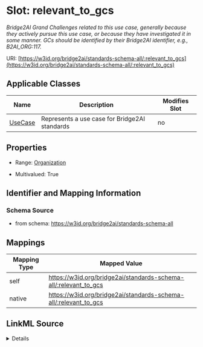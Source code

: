 

# Slot: relevant_to_gcs


_Bridge2AI Grand Challenges related to this use case, generally because they actively pursue this use case, or because they have investigated it in some manner. GCs should be identified by their Bridge2AI identifier, e.g., B2AI_ORG:117._





URI: [https://w3id.org/bridge2ai/standards-schema-all/:relevant_to_gcs](https://w3id.org/bridge2ai/standards-schema-all/:relevant_to_gcs)



<!-- no inheritance hierarchy -->





## Applicable Classes

| Name | Description | Modifies Slot |
| --- | --- | --- |
| [UseCase](UseCase.md) | Represents a use case for Bridge2AI standards |  no  |







## Properties

* Range: [Organization](Organization.md)

* Multivalued: True





## Identifier and Mapping Information







### Schema Source


* from schema: https://w3id.org/bridge2ai/standards-schema-all




## Mappings

| Mapping Type | Mapped Value |
| ---  | ---  |
| self | https://w3id.org/bridge2ai/standards-schema-all/:relevant_to_gcs |
| native | https://w3id.org/bridge2ai/standards-schema-all/:relevant_to_gcs |




## LinkML Source

<details>
```yaml
name: relevant_to_gcs
description: Bridge2AI Grand Challenges related to this use case, generally because
  they actively pursue this use case, or because they have investigated it in some
  manner. GCs should be identified by their Bridge2AI identifier, e.g., B2AI_ORG:117.
from_schema: https://w3id.org/bridge2ai/standards-schema-all
rank: 1000
alias: relevant_to_gcs
domain_of:
- UseCase
range: Organization
multivalued: true

```
</details>
